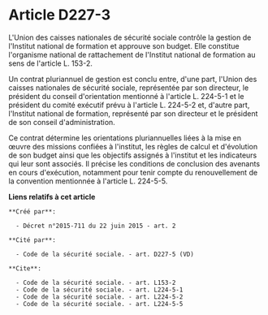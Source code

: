 # Article D227-3

L'Union des caisses nationales de sécurité sociale contrôle la gestion de l'Institut national de formation et approuve son
budget. Elle constitue l'organisme national de rattachement de l'Institut national de formation au sens de l'article L.
153-2. 

Un contrat pluriannuel de gestion est conclu entre, d'une part, l'Union des caisses nationales de sécurité sociale,
représentée par son directeur, le président du conseil d'orientation mentionné à l'article L. 224-5-1 et le président du
comité exécutif prévu à l'article L. 224-5-2 et, d'autre part, l'Institut national de formation, représenté par son directeur
et le président de son conseil d'administration. 

Ce contrat détermine les orientations pluriannuelles liées à la mise en œuvre des missions confiées à l'institut, les règles
de calcul et d'évolution de son budget ainsi que les objectifs assignés à l'institut et les indicateurs qui leur sont
associés. Il précise les conditions de conclusion des avenants en cours d'exécution, notamment pour tenir compte du
renouvellement de la convention mentionnée à l'article L. 224-5-5.

**Liens relatifs à cet article**

	**Créé par**:

	  - Décret n°2015-711 du 22 juin 2015 - art. 2

	**Cité par**:

	  - Code de la sécurité sociale. - art. D227-5 (VD)

	**Cite**:

	  - Code de la sécurité sociale. - art. L153-2
	  - Code de la sécurité sociale. - art. L224-5-1
	  - Code de la sécurité sociale. - art. L224-5-2
	  - Code de la sécurité sociale. - art. L224-5-5
